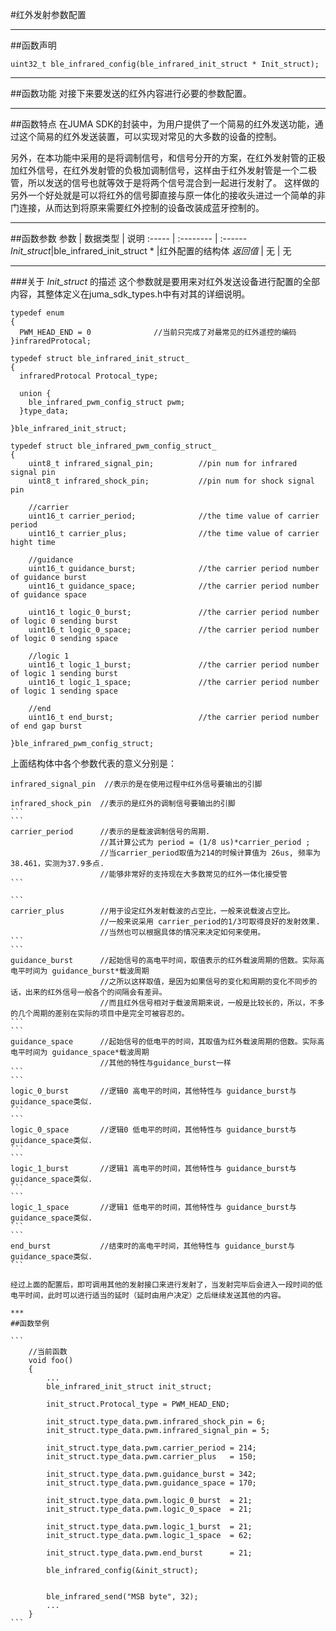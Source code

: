 #红外发射参数配置


***
##函数声明
```
uint32_t ble_infrared_config(ble_infrared_init_struct * Init_struct);
```

***
##函数功能
对接下来要发送的红外内容进行必要的参数配置。

***
##函数特点
在JUMA SDK的封装中，为用户提供了一个简易的红外发送功能，通过这个简易的红外发送装置，可以实现对常见的大多数的设备的控制。

另外，在本功能中采用的是将调制信号，和信号分开的方案，在红外发射管的正极加红外信号，在红外发射管的负极加调制信号，这样由于红外发射管是一个二极管，所以发送的信号也就等效于是将两个信号混合到一起进行发射了。
这样做的另外一个好处就是可以将红外的信号脚直接与原一体化的接收头进过一个简单的非门连接，从而达到将原来需要红外控制的设备改装成蓝牙控制的。

***
##函数参数
参数    | 数据类型   | 说明
:----- | :-------- | :------
*Init_struct*|ble_infrared_init_struct * |红外配置的结构体
*返回值*  | 无    | 无

***
###关于 *Init_struct* 的描述
这个参数就是要用来对红外发送设备进行配置的全部内容，其整体定义在juma_sdk_types.h中有对其的详细说明。
```
typedef enum
{
  PWM_HEAD_END = 0				//当前只完成了对最常见的红外遥控的编码	
}infraredProtocal;
```

```
typedef struct ble_infrared_init_struct_
{
  infraredProtocal Protocal_type;
	
  union {
    ble_infrared_pwm_config_struct pwm;
  }type_data;
	
}ble_infrared_init_struct;
```

```
typedef struct ble_infrared_pwm_config_struct_
{
	uint8_t infrared_signal_pin;          //pin num for infrared signal pin
	uint8_t infrared_shock_pin;           //pin num for shock signal pin
	
	//carrier
	uint16_t carrier_period;              //the time value of carrier period
	uint16_t carrier_plus;	              //the time value of carrier hight time
                
	//guidance              
	uint16_t guidance_burst;              //the carrier period number of guidance burst
	uint16_t guidance_space;              //the carrier period number of guidance space
                
	uint16_t logic_0_burst;	              //the carrier period number of logic 0 sending burst
	uint16_t logic_0_space;	              //the carrier period number of logic 0 sending space
                
	//logic 1             
	uint16_t logic_1_burst;	              //the carrier period number of logic 1 sending burst
	uint16_t logic_1_space;	              //the carrier period number of logic 1 sending space
	
	//end
	uint16_t end_burst;                   //the carrier period number of end gap burst 
	
}ble_infrared_pwm_config_struct;

```
上面结构体中各个参数代表的意义分别是：
```
infrared_signal_pin  //表示的是在使用过程中红外信号要输出的引脚
```
`````````
infrared_shock_pin	//表示的是红外的调制信号要输出的引脚
```
```
carrier_period		//表示的是载波调制信号的周期.
					//其计算公式为 period = (1/8 us)*carrier_period ;
				 	//当carrier_period取值为214的时候计算值为 26us, 频率为38.461，实测为37.9多点.
					//能够非常好的支持现在大多数常见的红外一体化接受管
```

```
carrier_plus		//用于设定红外发射载波的占空比，一般来说载波占空比。
					//一般来说采用 carrier_period的1/3可取得良好的发射效果.
					//当然也可以根据具体的情况来决定如何来使用。
```
```
guidance_burst		//起始信号的高电平时间，取值表示的红外载波周期的倍数。实际高电平时间为 guidance_burst*载波周期
					//之所以这样取值，是因为如果信号的变化和周期的变化不同步的话，出来的红外信号一般各个的间隔会有差异。
					//而且红外信号相对于载波周期来说，一般是比较长的，所以，不多的几个周期的差别在实际的项目中是完全可被容忍的。
```
```
guidance_space		//起始信号的低电平的时间，其取值为红外载波周期的倍数。实际高电平时间为 guidance_space*载波周期
					//其他的特性与guidance_burst一样
```
```
logic_0_burst		//逻辑0 高电平的时间，其他特性与 guidance_burst与guidance_space类似.
```
```
logic_0_space		//逻辑0 低电平的时间，其他特性与 guidance_burst与guidance_space类似.
```
```
logic_1_burst		//逻辑1 高电平的时间，其他特性与 guidance_burst与guidance_space类似.
```
```
logic_1_space		//逻辑1 低电平的时间，其他特性与 guidance_burst与guidance_space类似.
```
```
end_burst			//结束时的高电平时间，其他特性与 guidance_burst与guidance_space类似.
```

经过上面的配置后，即可调用其他的发射接口来进行发射了，当发射完毕后会进入一段时间的低电平时间，此时可以进行适当的延时（延时由用户决定）之后继续发送其他的内容。

***
##函数举例

```	
	//当前函数
	void foo()
	{
		...
		ble_infrared_init_struct init_struct;
		
		init_struct.Protocal_type = PWM_HEAD_END;
		
		init_struct.type_data.pwm.infrared_shock_pin = 6;
		init_struct.type_data.pwm.infrared_signal_pin = 5;
		
		init_struct.type_data.pwm.carrier_period = 214;
		init_struct.type_data.pwm.carrier_plus   = 150;
		
		init_struct.type_data.pwm.guidance_burst = 342;
		init_struct.type_data.pwm.guidance_space = 170;
		
		init_struct.type_data.pwm.logic_0_burst  = 21;
		init_struct.type_data.pwm.logic_0_space  = 21;
		
		init_struct.type_data.pwm.logic_1_burst  = 21;
		init_struct.type_data.pwm.logic_1_space  = 62;
		        
		init_struct.type_data.pwm.end_burst      = 21;
		
		ble_infrared_config(&init_struct);

		
		ble_infrared_send("MSB byte", 32);
		...
	}
```
